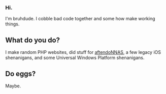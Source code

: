 ### Hi.
I'm bruhdude. I cobble bad code together and some how make working things.
## What do you do?
I make random PHP websites, did stuff for [aftendoNNAS](https://github.com/Aftendo/aftendoNNAS), a few legacy iOS shenanigans, and some Universal Windows Platform shenanigans.
## Do eggs?
Maybe.
